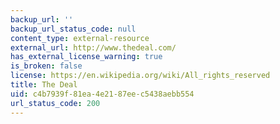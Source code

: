 ```yaml
---
backup_url: ''
backup_url_status_code: null
content_type: external-resource
external_url: http://www.thedeal.com/
has_external_license_warning: true
is_broken: false
license: https://en.wikipedia.org/wiki/All_rights_reserved
title: The Deal
uid: c4b7939f-81ea-4e21-87ee-c5438aebb554
url_status_code: 200
---
```

